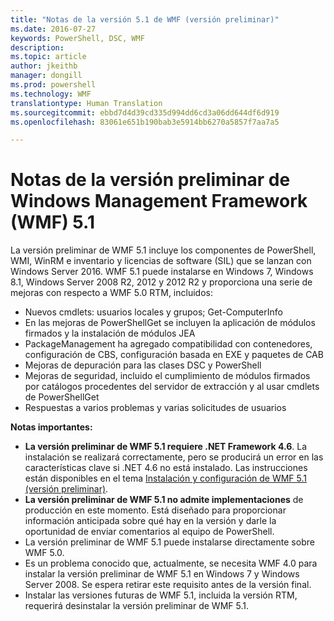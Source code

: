 ```yaml
---
title: "Notas de la versión 5.1 de WMF (versión preliminar)"
ms.date: 2016-07-27
keywords: PowerShell, DSC, WMF
description: 
ms.topic: article
author: jkeithb
manager: dongill
ms.prod: powershell
ms.technology: WMF
translationtype: Human Translation
ms.sourcegitcommit: ebbd7d4d39cd335d994dd6cd3a06dd644df6d919
ms.openlocfilehash: 83061e651b190bab3e5914bb6270a5857f7aa7a5

---
```


# Notas de la versión preliminar de Windows Management Framework (WMF) 5.1 #

La versión preliminar de WMF 5.1 incluye los componentes de PowerShell, WMI, WinRM e inventario y licencias de software (SIL) que se lanzan con Windows Server 2016. WMF 5.1 puede instalarse en Windows 7, Windows 8.1, Windows Server 2008 R2, 2012 y 2012 R2 y proporciona una serie de mejoras con respecto a WMF 5.0 RTM, incluidos:

- Nuevos cmdlets: usuarios locales y grupos; Get-ComputerInfo
- En las mejoras de PowerShellGet se incluyen la aplicación de módulos firmados y la instalación de módulos JEA
- PackageManagement ha agregado compatibilidad con contenedores, configuración de CBS, configuración basada en EXE y paquetes de CAB
- Mejoras de depuración para las clases DSC y PowerShell
- Mejoras de seguridad, incluido el cumplimiento de módulos firmados por catálogos procedentes del servidor de extracción y al usar cmdlets de PowerShellGet
- Respuestas a varios problemas y varias solicitudes de usuarios

**Notas importantes:**

- **La versión preliminar de WMF 5.1 requiere .NET Framework 4.6**. La instalación se realizará correctamente, pero se producirá un error en las características clave si .NET 4.6 no está instalado. Las instrucciones están disponibles en el tema [Instalación y configuración de WMF 5.1 (versión preliminar)](https://msdn.microsoft.com/en-us/powershell/wmf/5.1/install-configure). 
- **La versión preliminar de WMF 5.1 no admite implementaciones** de producción en este momento. Está diseñado para proporcionar información anticipada sobre qué hay en la versión y darle la oportunidad de enviar comentarios al equipo de PowerShell.
- La versión preliminar de WMF 5.1 puede instalarse directamente sobre WMF 5.0.
- Es un problema conocido que, actualmente, se necesita WMF 4.0 para instalar la versión preliminar de WMF 5.1 en Windows 7 y Windows Server 2008. Se espera retirar este requisito antes de la versión final.
- Instalar las versiones futuras de WMF 5.1, incluida la versión RTM, requerirá desinstalar la versión preliminar de WMF 5.1.




<!--HONumber=Aug16_HO3-->


